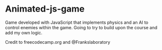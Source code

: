 # Animated-js-game
Game developed with JavaScript that implements physics and an AI to control enemies within the game. Going to try to build upon the course and add my own logic.

Credit to freecodecamp.org and @Frankslaboratory‬
